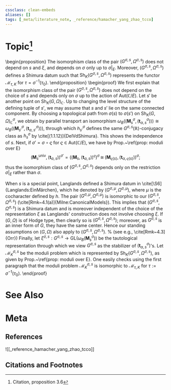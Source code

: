 ```yaml
---
cssclass: clean-embeds
aliases: []
tags: [_meta/literature_note, _reference/hamacher_yang_zhao_tcco]
---
```

# Topic[^1]
\begin{proposition}
 The isomorphism class of the pair $(G^{\sigma, s}, \Omega^{\sigma, s})$ does not depend on $s$ and $\xi$, and depends on $\sigma$ only up to $\sigma|_E$.  Moreover, $(G^{\sigma, s}, \Omega^{\sigma, s})$ defines a Shimura datum such that $\mathrm{Sh}_K(G^{\sigma, s}, \Omega^{\sigma, s})$ represents the functor $\mathcal{M}_{\tau, K}$ for $\tau = \sigma^{-1}(\tau_0)$. 
 \end{proposition}
\begin{proof}
 We first explain that the isomorphism class of the pair $(G^{\sigma, s}, \Omega^{\sigma, s})$ does not depend on the choice of $s$ and depends only on $\sigma$ up to the action of $\mathrm{Aut}(\mathbb{C}/E)$. Let $s'$ be another point on $\mathrm{Sh}_K(G, \Omega)_\mathbb{C}$. Up to changing the level structure of the defining tuple of $s'$, we may assume that $s$ and $s'$ lie on the same connected component. By choosing a topological path from $\sigma(s)$ to $\sigma(s')$ on $\mathrm{Sh}_K(G, \Omega)_\mathbb{C}^\sigma$, we obtain by parallel transport an isomorphism $\omega_B((\mathbf{M}^\sigma_s,(\mathbf{t}^\sigma_{\alpha,s}))) \cong \omega_B((\mathbf{M}^\sigma_{s'},(\mathbf{t}^\sigma_{\alpha,s'})))$, through which $h_{s'}^\sigma$ defines the same $G^{\sigma, s}(\mathbb{R})$-conjugacy class as $h_s^\sigma$ by \cite[(1.1.12)]{DelVdShimura}. This shows the independence of $s$. Next, if $\sigma' = \sigma \circ \varsigma$ for $\varsigma \in \mathrm{Aut}(\mathbb{C}/E)$, we have by Prop.~\ref{prop: moduli over E}
  $$
   (\mathbf{M}^\mathrm{univ}_{s},(\mathbf{t}_{\alpha,s}))^{\sigma'} = ((\mathbf{M}_{s},(\mathbf{t}_{\alpha,s}))^{\varsigma})^{\sigma} \,{\cong}\, (\mathbf{M}_{\varsigma(s)},(\mathbf{t}_{\alpha,\varsigma(s)}))^\sigma;
  $$
  thus the isomorphism class of $(G^{\sigma, s},\Omega^{\sigma, s})$ depends only on the restriction $\sigma|_E$ rather than $\sigma$.
  
  When $s$ is a special point, Langlands defined a Shimura datum in \cite[\S6]{Langlands:EinMärchen}, which he denoted by $(G^{\sigma, \mu}, \Omega^{\sigma, \mu})$, where $\mu$ is the cocharacter defined by $h$. The pair $(G^{\sigma, \mu}, \Omega^{\sigma, \mu})$ is isomorphic to our $(G^{\sigma, s}, \Omega^{\sigma, s})$ (\cite[Rmk~4.1(a)]{Milne:CanonicalModels}). This implies that $(G^{\sigma, s},\Omega^{\sigma, s})$ is a Shimura datum and is moreover independent of the choice of the representation $\xi$ as Langlands' construction does not involve choosing $\xi$. If $(G, \Omega)$ is of Hodge type, then clearly so is $(G^{\sigma, s},\Omega^{\sigma, s})$; moreover, as $G^{\sigma, s}$ is an inner form of $G$, they have the same center. Hence our standing assumptions on $(G, \Omega)$ also apply to $(G^{\sigma, s}, \Omega^{\sigma, s})$. 
  % (see e.g., \cite[Rmk~4.3]{Orr})
  Finally, let $\xi^{\sigma, s} : G^{\sigma, s} \to \mathrm{GL}(\omega_B(\mathbf{M}^\sigma_s))$ be the tautological representation through which we view $G^{\sigma, s}$ as the stabilizer of $(\mathbf{t}_{\alpha, s}^\sigma)$'s. Let $\mathcal{M}_K^{\sigma, s}$ be the moduli problem which is represented by $\mathrm{Sh}_K(G^{\sigma, s}, \Omega^{\sigma, s})$, as given by Prop.~\ref{prop: moduli over E}. One easily checks using the first paragraph that the moduli problem $\mathcal{M}_K^{\sigma, s}$ is isomorphic to $\mathcal{M}_{\tau, K}$ for $\tau := \sigma^{-1}(\tau_0)$. 
 \end{proof}

# See Also

# Meta
## References
![[_reference_hamacher_yang_zhao_tcco]]


## Citations and Footnotes
[^1]: Citation, proposition 3.6